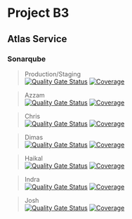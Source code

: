 # Project B3
## Atlas Service

### Sonarqube

> Production/Staging<br>
  [![Quality Gate Status](https://sonarqube.cs.ui.ac.id/api/project_badges/measure?project=ppl-genap-2023-c07_backend-survei-tracer-study_AYbLKEq6oHIBEBqG9P8E&metric=alert_status)](https://sonarqube.cs.ui.ac.id/dashboard?id=ppl-genap-2023-c07_backend-survei-tracer-study_AYbLKEq6oHIBEBqG9P8E) [![Coverage](https://sonarqube.cs.ui.ac.id/api/project_badges/measure?project=ppl-genap-2023-c07_backend-survei-tracer-study_AYbLKEq6oHIBEBqG9P8E&metric=coverage)](https://sonarqube.cs.ui.ac.id/dashboard?id=ppl-genap-2023-c07_backend-survei-tracer-study_AYbLKEq6oHIBEBqG9P8E)

> Azzam<br>
  [![Quality Gate Status](https://sonarqube.cs.ui.ac.id/api/project_badges/measure?project=backend-survei-tracker-ppl&metric=alert_status)](https://sonarqube.cs.ui.ac.id/dashboard?id=backend-survei-tracker-ppl) [![Coverage](https://sonarqube.cs.ui.ac.id/api/project_badges/measure?project=backend-survei-tracker-ppl&metric=coverage)](https://sonarqube.cs.ui.ac.id/dashboard?id=backend-survei-tracker-ppl)

> Chris<br>
   [![Quality Gate Status](https://sonarqube.cs.ui.ac.id/api/project_badges/measure?project=backend-survei-tracer-study-chris&metric=alert_status)](https://sonarqube.cs.ui.ac.id/dashboard?id=backend-survei-tracer-study-chris) [![Coverage](https://sonarqube.cs.ui.ac.id/api/project_badges/measure?project=backend-survei-tracer-study-chris&metric=coverage)](https://sonarqube.cs.ui.ac.id/dashboard?id=backend-survei-tracer-study-chris)
   
> Dimas<br>
  [![Quality Gate Status](https://sonarqube.cs.ui.ac.id/api/project_badges/measure?project=PPL-C07-Dimas&metric=alert_status)](https://sonarqube.cs.ui.ac.id/dashboard?id=PPL-C07-Dimas) [![Coverage](https://sonarqube.cs.ui.ac.id/api/project_badges/measure?project=PPL-C07-Dimas&metric=coverage)](https://sonarqube.cs.ui.ac.id/dashboard?id=PPL-C07-Dimas)

> Haikal<br>
  [![Quality Gate Status](https://sonarqube.cs.ui.ac.id/api/project_badges/measure?project=back-end-survei-tracer-study-haikal_a9e3f11451&metric=alert_status)](https://sonarqube.cs.ui.ac.id/dashboard?id=back-end-survei-tracer-study-haikal_a9e3f11451) [![Coverage](https://sonarqube.cs.ui.ac.id/api/project_badges/measure?project=back-end-survei-tracer-study-haikal_a9e3f11451&metric=coverage)](https://sonarqube.cs.ui.ac.id/dashboard?id=back-end-survei-tracer-study-haikal_a9e3f11451)

> Indra<br>
  [![Quality Gate Status](https://sonarqube.cs.ui.ac.id/api/project_badges/measure?project=indramhaartaprojectkey&metric=alert_status)](https://sonarqube.cs.ui.ac.id/dashboard?id=indramhaartaprojectkey) [![Coverage](https://sonarqube.cs.ui.ac.id/api/project_badges/measure?project=indramhaartaprojectkey&metric=coverage)](https://sonarqube.cs.ui.ac.id/dashboard?id=indramhaartaprojectkey)

> Josh<br>
  [![Quality Gate Status](https://sonarqube.cs.ui.ac.id/api/project_badges/measure?project=ppl-token&metric=alert_status)](https://sonarqube.cs.ui.ac.id/dashboard?id=ppl-token) [![Coverage](https://sonarqube.cs.ui.ac.id/api/project_badges/measure?project=ppl-token&metric=coverage)](https://sonarqube.cs.ui.ac.id/dashboard?id=ppl-token)
